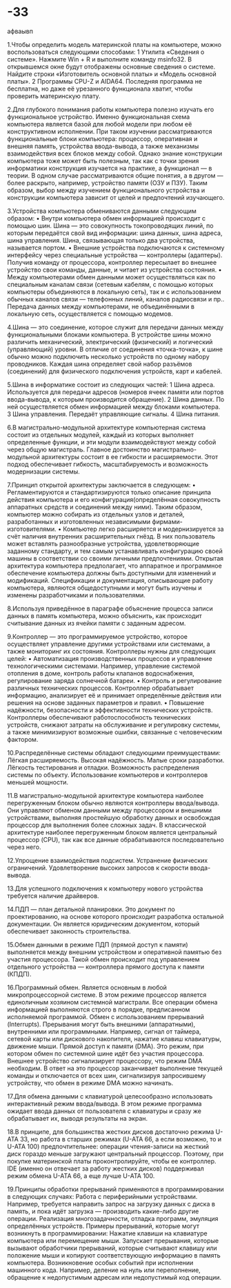 # -33
афваывп

1.Чтобы определить модель материнской платы на компьютере, можно воспользоваться следующими способами: 1 Утилита «Сведения о системе». Нажмите Win + R и выполните команду msinfo32. В открывшемся окне будут отображены основные сведения о системе. Найдите строки «Изготовитель основной платы» и «Модель основной платы». 2 Программы CPU-Z и AIDA64. Последняя программа не бесплатна, но даже её урезанного функционала хватит, чтобы проверить материнскую плату.

2.Для глубокого понимания работы компьютера полезно изучать его функциональное устройство. Именно функциональная схема компьютера является базой для любой модели при любом её конструктивном исполнении. При таком изучении рассматриваются функциональные блоки компьютера: процессор, оперативная и внешняя память, устройства ввода-вывода, а также механизмы взаимодействия всех блоков между собой. Однако знание конструкции компьютера тоже может быть полезным, так как с точки зрения информатики конструкция изучается на практике, а функционал — в теории. В одном случае рассматриваются общие понятия, а в другом — более раскрыто, например, устройство памяти (ОЗУ и ПЗУ). Таким образом, выбор между изучением функционального устройства и конструкции компьютера зависит от целей и предпочтений изучающего.

3.Устройства компьютера обмениваются данными следующим образом: • Внутри компьютера обмен информацией происходит с помощью шин. Шина — это совокупность токопроводящих линий, по которым передаётся свой вид информации: шина данных, шина адреса, шина управления. Шина, связывающая только два устройства, называется портом. • Внешние устройства подключаются к системному интерфейсу через специальные устройства — контроллеры (адаптеры). Получив команду от процессора, контроллер пересылает во внешнее устройство свои команды, данные, и читает из устройства состояния. • Между компьютерами обмен данными может осуществляться как по специальным каналам связи (сетевым кабелям, с помощью которых компьютеры объединяются в локальную сеть), так и с использованием обычных каналов связи — телефонных линий, каналов радиосвязи и пр.. Передача данных между компьютерами, не объединёнными в локальную сеть, осуществляется с помощью модемов.

4.Шина — это соединение, которое служит для передачи данных между функциональными блоками компьютера. В устройстве шины можно различить механический, электрический (физический) и логический (управляющий) уровни. В отличие от соединения «точка-точка», к шине обычно можно подключить несколько устройств по одному набору проводников. Каждая шина определяет свой набор разъёмов (соединений) для физического подключения устройств, карт и кабелей.

5.Шина в информатике состоит из следующих частей: 1 Шина адреса. Используется для передачи адресов (номеров ячеек памяти или портов ввода-вывода, к которым производится обращение). 2 Шина данных. По ней осуществляется обмен информацией между блоками компьютера. 3 Шина управления. Передаёт управляющие сигналы. 4 Шина питания.

6.В магистрально-модульной архитектуре компьютерная система состоит из отдельных модулей, каждый из которых выполняет определенные функции, и эти модули взаимодействуют между собой через общую магистраль. Главное достоинство магистрально-модульной архитектуры состоит в ее гибкости и расширяемости. Этот подход обеспечивает гибкость, масштабируемость и возможность модернизации системы.

7.Принцип открытой архитектуры заключается в следующем: • Регламентируются и стандартизируются только описание принципа действия компьютера и его конфигурация(определённая совокупность аппаратных средств и соединений между ними). Таким образом, компьютер можно собирать из отдельных узлов и деталей, разработанных и изготовленных независимыми фирмами-изготовителями. • Компьютер легко расширяется и модернизируется за счёт наличия внутренних расширительных гнёзд. В них пользователь может вставлять разнообразные устройства, удовлетворяющие заданному стандарту, и тем самым устанавливать конфигурацию своей машины в соответствии со своими личными предпочтениями. Открытая архитектура компьютера предполагает, что аппаратное и программное обеспечение компьютера должны быть доступными для изменений и модификаций. Спецификации и документация, описывающие работу компьютера, являются общедоступными и могут быть изучены и изменены разработчиками и пользователями.

8.Используя приведённое в параграфе объяснение процесса записи данных в память компьютера, можно объяснить, как происходит считывание данных из ячейки памяти с заданным адресом.

9.Контроллер — это программируемое устройство, которое осуществляет управление другими устройствами или системами, а также мониторинг их состояния. Контроллеры нужны для следующих целей: • Автоматизация производственных процессов и управление технологическими системами. Например, управление системой отопления в доме, контроль работы клапанов водоснабжения, регулирование заряда солнечной батареи. • Контроль и регулирование различных технических процессов. Контроллер обрабатывает информацию, анализирует её и принимает определённые действия или решения на основе заданных параметров и правил. • Повышение надёжности, безопасности и эффективности технических устройств. Контроллеры обеспечивают работоспособность технических устройств, снижают затраты на обслуживание и регулировку системы, а также минимизируют возможные ошибки, связанные с человеческим фактором.

10.Распределённые системы обладают следующими преимуществами: Лёгкая расширяемость. Высокая надёжность. Малые сроки разработки. Лёгкость тестирования и отладки. Возможность распределения системы по объекту. Использование компьютеров и контроллеров меньшей мощности.

11.В магистрально-модульной архитектуре компьютера наиболее перегруженным блоком обычно являются контроллеры ввода/вывода. Они управляют обменом данными между процессором и внешними устройствами, выполняя простейшую обработку данных и освобождая процессор для выполнения более сложных задач. В классической архитектуре наиболее перегруженным блоком является центральный процессор (CPU), так как все данные обрабатываются последовательно через него.

12.Упрощение взаимодействия подсистем. Устранение физических ограничений. Удовлетворение высоких запросов к скорости ввода-вывода.

13.Для успешного подключения к компьютеру нового устройства требуется наличие драйверов.

14.ПДП — план детальной планировки. Это документ по проектированию, на основе которого происходит разработка остальной документации. Он является юридическим документом, который обеспечивает законность строительства.

15.Обмен данными в режиме ПДП (прямой доступ к памяти) выполняется между внешним устройством и оперативной памятью без участия процессора. Такой обмен происходит под управлением отдельного устройства — контроллера прямого доступа к памяти (КПДП).

16.Программный обмен. Является основным в любой микропроцессорной системе. В этом режиме процессор является единоличным хозяином системной магистрали. Все операции обмена информацией выполняются строго в порядке, предписанном исполняемой программой. Обмен с использованием прерываний (Interrupts). Прерывания могут быть внешними (аппаратными), внутренними или программными. Например, сигнал от таймера, сетевой карты или дискового накопителя, нажатие клавиш клавиатуры, движение мыши. Прямой доступ к памяти (DMA). Это режим, при котором обмен по системной шине идёт без участия процессора. Внешнее устройство сигнализирует процессору, что режим DMA необходим. В ответ на это процессор заканчивает выполнение текущей команды и отключается от всех шин, сигнализируя запросившему устройству, что обмен в режиме DMA можно начинать.

17.Для обмена данными с клавиатурой целесообразно использовать интерактивный режим ввода/вывода. В этом режиме программа ожидает ввода данных от пользователя с клавиатуры и сразу же обрабатывает их, выводя результаты на экран.

18.В принципе, для большинства жестких дисков достаточно режима U-ATA 33, но работа в старших режимах (U-ATA 66, а если возможно, то и U-ATA 100) предпочтительнее: операции чтения-записи на жесткий диск гораздо меньше загружают центральный процессор. Поэтому, при покупке материнской платы проконтролируйте, чтобы ее контроллер. IDE (именно он отвечает за работу жестких дисков) поддерживал режим обмена U-ATA 66, а еще лучше U-ATA 100.

19.Принципы обработки прерываний применяются в программировании в следующих случаях: Работа с периферийными устройствами. Например, требуется направить запрос на загрузку данных с диска в память, и пока идёт загрузка — производить какие-либо другие операции. Реализация многозадачности, отладка программ, эмуляция определённых устройств. Примеры прерываний, которые могут возникнуть в программировании: Нажатие клавиши на клавиатуре компьютера или перемещение мыши. Запускает прерывания, которые вызывают обработчики прерываний, которые считывают клавишу или положение мыши и копируют соответствующую информацию в память компьютера. Возникновение особых событий при исполнении машинного кода. Например, деление на нуль или переполнение, обращение к недопустимым адресам или недопустимый код операции.
